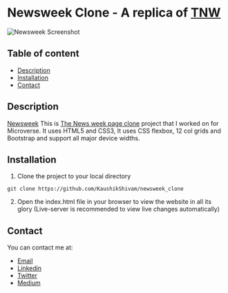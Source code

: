 # Newsweek Clone - A replica of [TNW](https://www.newsweek.com/)

![Newsweek Screenshot](screenshot.png)

## Table of content
- [Description](#description)
- [Installation](#installation)
- [Contact](#contact)

## Description
[Newsweek](https://rawcdn.githack.com/KaushikShivam/newsweek_clone/51d2d7324bedb412803bac52d7d6c6306649d6e4/index.html) This is [The News week page clone](https://www.newsweek.com/) project that I worked on for Microverse. It uses HTML5 and CSS3,
It uses CSS flexbox, 12 col grids and Bootstrap and support all major device widths.


## Installation

1. Clone the project to your local directory
```
git clone https://github.com/KaushikShivam/newsweek_clone
```
2. Open the index.html file in your browser to view the website in all its glory (Live-server is recommended to view live changes automatically)

## Contact
You can contact me at:
- [Email](shivamkaushikofficial@gmail.com)
- [Linkedin](https://www.linkedin.com/in/shivam-kaushik-bb8162102/)
- [Twitter](https://twitter.com/kShivamDev)
- [Medium](https://medium.com/@shivamkaushikofficial)


